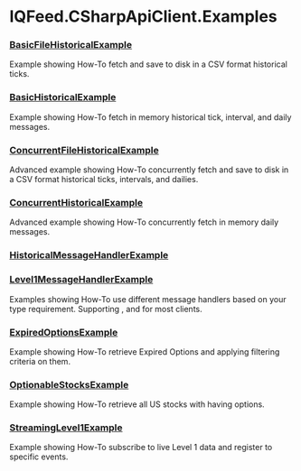 # IQFeed.CSharpApiClient.Examples #

### [BasicFileHistoricalExample](https://github.com/mathpaquette/IQFeed.CSharpApiClient/blob/master/src/IQFeed.CSharpApiClient.Examples/Examples/BasicFileHistorical/BasicFileHistoricalExample.cs)
Example showing How-To fetch and save to disk in a CSV format historical ticks.

### [BasicHistoricalExample](https://github.com/mathpaquette/IQFeed.CSharpApiClient/blob/master/src/IQFeed.CSharpApiClient.Examples/Examples/BasicHistorical/BasicHistoricalExample.cs)
Example showing How-To fetch in memory historical tick, interval, and daily messages.

### [ConcurrentFileHistoricalExample](https://github.com/mathpaquette/IQFeed.CSharpApiClient/blob/master/src/IQFeed.CSharpApiClient.Examples/Examples/ConcurrentFileHistorical/ConcurrentFileHistoricalExample.cs)
Advanced example showing How-To concurrently fetch and save to disk in a CSV format historical ticks, intervals, and dailies.

### [ConcurrentHistoricalExample](https://github.com/mathpaquette/IQFeed.CSharpApiClient/blob/master/src/IQFeed.CSharpApiClient.Examples/Examples/ConcurrentHistorical/ConcurrentHistoricalExample.cs)
Advanced example showing How-To concurrently fetch in memory daily messages. 

### [HistoricalMessageHandlerExample](https://github.com/mathpaquette/IQFeed.CSharpApiClient/blob/master/src/IQFeed.CSharpApiClient.Examples/Examples/MessageHandlers/HistoricalMessageHandlerExample.cs)
### [Level1MessageHandlerExample](https://github.com/mathpaquette/IQFeed.CSharpApiClient/blob/master/src/IQFeed.CSharpApiClient.Examples/Examples/MessageHandlers/Level1MessageHandlerExample.cs)
Examples showing How-To use different message handlers based on your type requirement. Supporting <float>, <double> and <decimal> for most clients.

### [ExpiredOptionsExample](https://github.com/mathpaquette/IQFeed.CSharpApiClient/blob/master/src/IQFeed.CSharpApiClient.Examples/Examples/ExpiredOptions/ExpiredOptionsExample.cs)
Example showing How-To retrieve Expired Options and applying filtering criteria on them.

### [OptionableStocksExample](https://github.com/mathpaquette/IQFeed.CSharpApiClient/blob/master/src/IQFeed.CSharpApiClient.Examples/Examples/OptionableStocks/OptionableStocksExample.cs)
Example showing How-To retrieve all US stocks with having options.

### [StreamingLevel1Example](https://github.com/mathpaquette/IQFeed.CSharpApiClient/blob/master/src/IQFeed.CSharpApiClient.Examples/Examples/StreamingLevel1/StreamingLevel1Example.cs)
Example showing How-To subscribe to live Level 1 data and register to specific events.
